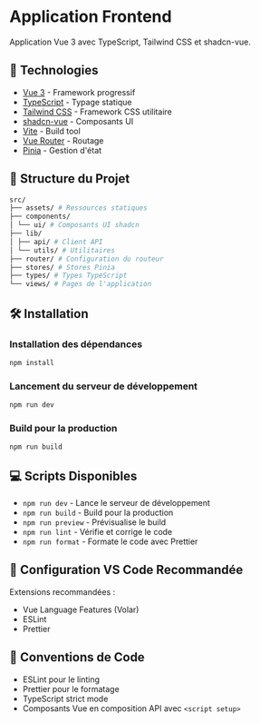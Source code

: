 # Application Frontend

Application Vue 3 avec TypeScript, Tailwind CSS et shadcn-vue.

## 🚀 Technologies

- [Vue 3](https://vuejs.org/) - Framework progressif
- [TypeScript](https://www.typescriptlang.org/) - Typage statique
- [Tailwind CSS](https://tailwindcss.com/) - Framework CSS utilitaire
- [shadcn-vue](https://www.shadcn-vue.com/) - Composants UI
- [Vite](https://vitejs.dev/) - Build tool
- [Vue Router](https://router.vuejs.org/) - Routage
- [Pinia](https://pinia.vuejs.org/) - Gestion d'état

## 📁 Structure du Projet

```bash
src/
├── assets/ # Ressources statiques
├── components/
│ └── ui/ # Composants UI shadcn
├── lib/
│ ├── api/ # Client API
│ └── utils/ # Utilitaires
├── router/ # Configuration du routeur
├── stores/ # Stores Pinia
├── types/ # Types TypeScript
└── views/ # Pages de l'application
```

## 🛠️ Installation

### Installation des dépendances

```bash
npm install
```

### Lancement du serveur de développement

```bash
npm run dev
```

### Build pour la production

```bash
npm run build
```

## 💻 Scripts Disponibles

- `npm run dev` - Lance le serveur de développement
- `npm run build` - Build pour la production
- `npm run preview` - Prévisualise le build
- `npm run lint` - Vérifie et corrige le code
- `npm run format` - Formate le code avec Prettier

## 🔧 Configuration VS Code Recommandée

Extensions recommandées :

- Vue Language Features (Volar)
- ESLint
- Prettier

## 📝 Conventions de Code

- ESLint pour le linting
- Prettier pour le formatage
- TypeScript strict mode
- Composants Vue en composition API avec `<script setup>`
